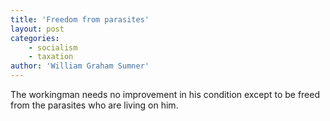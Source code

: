 ```yaml
---
title: 'Freedom from parasites'
layout: post
categories:
    - socialism
    - taxation
author: 'William Graham Sumner'
---
```


The workingman needs no improvement in his condition except to be freed from the parasites who are living on him.